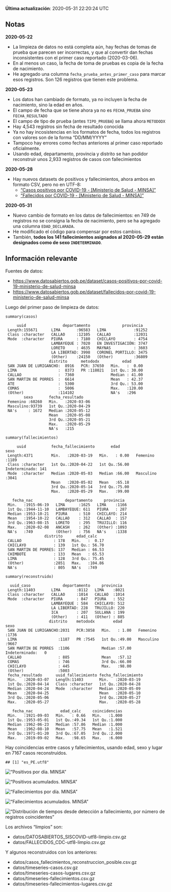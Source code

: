 **Última actualización**: 2020-05-31 22:20:24 UTC

Notas
-----

**2020-05-22**

-   La limpieza de datos no está completa aún, hay fechas de tomas de
    prueba que parecen ser incorrectas, y que al convertir dan fechas
    inconsistentes con el primer caso reportado (2020-03-06).
-   En al menos un caso, la fecha de toma de pruebas es copia de la
    fecha de nacimiento.
-   He agregado una columna `fecha_prueba_antes_primer_caso` para marcar
    esos registros. Son 126 registros que tienen este problema.

**2020-05-23**

-   Los datos han cambiado de formato, ya no incluyen la fecha de
    nacimiento, sino la edad en años.
-   El campo de fecha que se tiene ahora ya no es `FECHA_PRUEBA` sino
    `FECHA_RESULTADO`
-   El campo de tipo de prueba (antes `TIPO_PRUEBA`) se llama ahora
    `METODODX`
-   Hay 4,543 registros sin fecha de resultado conocida
-   Ya no hay incosistencias en los formatos de fecha, todos los
    registros con valores son de la forma “DD/MM/YYYY”
-   Tampoco hay errores como fechas anteriores al primer caso reportado
    oficialmente.
-   Usando edad, departamento, provincia y distrito se han podidor
    reconstruir unos 2,933 registros de casos con fallecimientos

**2020-05-28**

-   Hay nuevos datasets de positivos y fallecimientos, ahora ambos en
    formato CSV, pero no en UTF-8:
    -   [“Casos positivos por COVID-19 - \[Ministerio de Salud -
        MINSA\]”](https://www.datosabiertos.gob.pe/dataset/casos-positivos-por-covid-19-ministerio-de-salud-minsa)
    -   [“Fallecidos por COVID-19 - \[Ministerio de Salud -
        MINSA\]”](https://www.datosabiertos.gob.pe/dataset/fallecidos-por-covid-19-ministerio-de-salud-minsa)

**2020-05-31**

-   Nuevo cambio de formato en los datos de fallecimientos: en 749 de
    registros no se consigna la fecha de nacimiento, pero se ha agregado
    una columna `EDAD_DECLARADA`.
-   He modificado el código para compensar por estos cambios.
-   También, **todos los 141 fallecimientos asignados al 2020-05-29
    están designados como de sexo `INDETERMINADO`**.

Información relevante
---------------------

Fuentes de datos:

-   <a href="https://www.datosabiertos.gob.pe/dataset/casos-positivos-por-covid-19-ministerio-de-salud-minsa" class="uri">https://www.datosabiertos.gob.pe/dataset/casos-positivos-por-covid-19-ministerio-de-salud-minsa</a>
-   <a href="https://www.datosabiertos.gob.pe/dataset/fallecidos-por-covid-19-ministerio-de-salud-minsa" class="uri">https://www.datosabiertos.gob.pe/dataset/fallecidos-por-covid-19-ministerio-de-salud-minsa</a>

Luego del primer paso de limpieza de datos:

    summary(casos)

         uuid                departamento              provincia    
     Length:155671      LIMA       :96583   LIMA            :91252  
     Class :character   CALLAO     :12105   CALLAO          :12031  
     Mode  :character   PIURA      : 7180   CHICLAYO        : 4754  
                        LAMBAYEQUE : 7020   EN INVESTIGACIÓN: 3747  
                        LORETO     : 4635   MAYNAS          : 3603  
                        LA LIBERTAD: 3998   CORONEL PORTILLO: 3475  
                        (Other)    :24150   (Other)         :36809  
                       distrito      metododx          edad       
     SAN JUAN DE LURIGANCHO:  8916   PCR: 37650   Min.   :  0.00  
     LIMA                  :  8373   PR :118021   1st Qu.: 30.00  
     CALLAO                :  7360                Median : 41.00  
     SAN MARTIN DE PORRES  :  6614                Mean   : 42.37  
     ATE                   :  5300                3rd Qu.: 53.00  
     COMAS                 :  5006                Max.   :120.00  
     (Other)               :114102                NA's   :296     
            sexo       fecha_resultado     
     Femenino :60260   Min.   :2020-03-06  
     Masculino:93739   1st Qu.:2020-04-29  
     NA's     : 1672   Median :2020-05-12  
                       Mean   :2020-05-08  
                       3rd Qu.:2020-05-21  
                       Max.   :2020-05-29  
                       NA's   :215         

    summary(fallecimientos)

         uuid           fecha_fallecimiento       edad                  sexo     
     Length:4371        Min.   :2020-03-19   Min.   : 0.00   Femenino     :1189  
     Class :character   1st Qu.:2020-04-22   1st Qu.:56.00   Indeterminado: 141  
     Mode  :character   Median :2020-05-03   Median :66.00   Masculino    :3041  
                        Mean   :2020-05-02   Mean   :65.18                       
                        3rd Qu.:2020-05-14   3rd Qu.:75.00                       
                        Max.   :2020-05-29   Max.   :99.00                       
                                                                                 
       fecha_nac              departamento     provincia   
     Min.   :1915-06-19   LIMA      :1625   LIMA    :1166  
     1st Qu.:1944-11-10   LAMBAYEQUE: 611   PIURA   : 287  
     Median :1953-10-21   PIURA     : 510   CHICLAYO: 214  
     Mean   :1954-10-22   CALLAO    : 312   CALLAO  : 157  
     3rd Qu.:1963-08-15   LORETO    : 295   TRUJILLO: 116  
     Max.   :2020-02-08   ANCASH    : 262   (Other) :1093  
     NA's   :749          (Other)   : 756   NA's    :1338  
                     distrito      edad_calc     
     CALLAO              : 178   Min.   :  0.17  
     CHICLAYO            : 139   1st Qu.: 56.70  
     SAN MARTIN DE PORRES: 137   Median : 66.53  
     CHIMBOTE            : 133   Mean   : 65.53  
     LIMA                : 128   3rd Qu.: 75.45  
     (Other)             :2851   Max.   :104.86  
     NA's                : 805   NA's   :749     

    summary(reconstruido)

      uuid_caso              departamento     provincia   
     Length:11403       LIMA       :8112   LIMA    :8021  
     Class :character   CALLAO     :1014   CALLAO  :1014  
     Mode  :character   PIURA      : 847   PIURA   : 552  
                        LAMBAYEQUE : 584   CHICLAYO: 512  
                        LA LIBERTAD: 228   TRUJILLO: 220  
                        ICA        : 207   SULLANA : 199  
                        (Other)    : 411   (Other) : 885  
                       distrito    metododx        edad                  sexo     
     SAN JUAN DE LURIGANCHO:2031   PCR:3858   Min.   : 1.00   Femenino     :1736  
     LIMA                  :1187   PR :7545   1st Qu.:49.00   Masculino    :9667  
     SAN MARTIN DE PORRES  :1106              Median :57.00   Indeterminado:   0  
     CALLAO                : 885              Mean   :57.12                       
     COMAS                 : 746              3rd Qu.:66.00                       
     CHICLAYO              : 445              Max.   :98.00                       
     (Other)               :5003                                                  
     fecha_resultado      uuid_fallecimiento fecha_fallecimiento 
     Min.   :2020-03-07   Length:11403       Min.   :2020-03-19  
     1st Qu.:2020-04-14   Class :character   1st Qu.:2020-04-28  
     Median :2020-04-24   Mode  :character   Median :2020-05-09  
     Mean   :2020-04-25                      Mean   :2020-05-10  
     3rd Qu.:2020-05-06                      3rd Qu.:2020-05-27  
     Max.   :2020-05-27                      Max.   :2020-05-28  
                                                                 
       fecha_nac            edad_calc     coincidencias  
     Min.   :1921-09-03   Min.   : 0.66   Min.   :1.000  
     1st Qu.:1953-05-01   1st Qu.:49.34   1st Qu.:1.000  
     Median :1962-06-23   Median :57.86   Median :1.000  
     Mean   :1962-08-10   Mean   :57.75   Mean   :1.521  
     3rd Qu.:1971-01-20   3rd Qu.:67.05   3rd Qu.:2.000  
     Max.   :2019-09-02   Max.   :98.65   Max.   :6.000  
                                                         

Hay coincidencias entre casos y fallecimientos, usando edad, sexo y
lugar en 7167 casos reconstruídos.

    ## [1] "es_PE.utf8"

![“Positivos por día. MINSA”](positivos-por-dia-minsa.png)

![“Positivos acumulados. MINSA”](positivos-acumulados-minsa.png)

![“Fallecimientos por día. MINSA”](fallecimientos-por-dia-minsa.png)

![“Fallecimientos acumulados.
MINSA”](fallecimientos-acumulados-minsa.png)

![“Distribución de tiempos desde detección a fallecimiento, por número
de registros
coincidentes”](deteccion-fallecimiento-por-coincidentes.png)

Los archivos “limpios” son:

-   datos/DATOSABIERTOS\_SISCOVID-utf8-limpio.csv.gz
-   datos/FALLECIDOS\_CDC-utf8-limpio.csv.gz

Y algunos reconstruidos con los anteriores:

-   datos/casos\_fallecimientos\_reconstruccion\_posible.csv.gz
-   datos/timeseries-casos.csv.gz
-   datos/timeseries-casos-lugares.csv.gz
-   datos/timeseries-fallecimientos.csv.gz
-   datos/timeseries-fallecimientos-lugares.csv.gz
